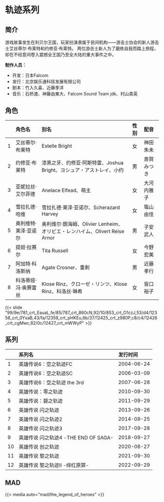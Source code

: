 # 轨迹系列


## 简介

游戏故事发生在利贝尔王国，玩家扮演隶属于民间机构——游击士协会的新人游击士艾丝蒂尔·布莱特和约修亚·布莱特。
两位游击士新人为了磨练自我而踏上旅程，却在不经意间卷入震撼全王国乃至全大陆的重大事件之中。

**制作人员：**
- 开发：日本Falcom
- 发行：北京娱乐通科技发展有限公司
- 剧本：竹入久喜、近藤季洋
- 音乐：石桥渡、神藤由東大、Falcom Sound Team jdk、村山貴英

## 角色

|     |   角色名   |   别名  | 性别 |  配音  |
|:--- |:------  |:----      |:---  |:--   |
| 1 | 艾丝蒂尔·布莱特 | Estelle Bright | 女 | 神田朱未 |
| 2 | 约修亚·布莱特 | 漆黑之牙、约修亚·阿斯特雷、Joshua Bright、ヨシュア・アストレイ、小约 | 男 | 斎賀みつき |
| 3 | 亚妮拉丝·艾尔菲德 | Anelace Elfead、萌主 | 女 | 大河内雅子 |
| 4 | 雪拉扎德·哈维 | 雪拉扎德·莱泽·亚诺尔、Scherazard Harvey | 女 | 塩山由佳 |
| 5 | 奥利维特·莱泽·亚诺尔 | 奥利维尔·朗海姆、Olivier Lenheim、オリビエ・レンハイム、Olivert Reise Arnor | 男 | 子安武人 |
| 6 | 提妲·拉赛尔 | Tita Russell | 女 | 今野宏美 |
| 7 | 阿加特·科洛斯纳 | Agate Crosner、重剣 | 男 | 近藤孝行 |
| 8 | 科洛蒂娅·冯·奥赛雷丝 | Klose Rinz、クローゼ・リンツ、Klose Rinz、科洛丝·琳希 | 女 | 皆口裕子 |

{{< slide "99/9e/781_crt_EauaL,fe/85/787_crt_860cN,92/10/853_crt_O1czJ,53/d4/12358_crt_0YxaB,43/fa/12359_crt_pHKEu,6b/37/12425_crt_z980P,c8/c4/12426_crt_cgMwc,82/0c/12427_crt_mWWyP" >}}

## 系列

|     | 系列名                          | 发行时间       |
|:----|:-----------------------------|:-----------|
| 1   | 英雄传说6：空之轨迹FC                 | 2004-06-24 |
| 2   | 英雄传说6：空之轨迹SC                 | 2006-03-09 |
| 3   | 英雄传说6：空之轨迹 the 3rd           | 2007-06-28 |
| 4   | 英雄传说：零之轨迹                    | 2010-09-30 |
| 5   | 英雄传说：碧之轨迹                    | 2011-09-29 |
| 6   | 英雄传说 闪之轨迹                    | 2013-09-26 |
| 7   | 英雄传说 闪之轨迹2                   | 2014-09-25 |
| 8   | 英雄传说 闪之轨迹3                   | 2017-09-28 |
| 9   | 英雄传说 闪之轨迹4 -THE END OF SAGA- | 2018-09-27 |
| 10  | 英雄传说 创之轨迹                    | 2020-08-27 |
| 11  | 英雄传说 黎之轨迹                    | 2021-09-30 |
| 12  | 英雄传说 黎之轨迹Ⅱ -绯红原罪-            | 2022-09-29 |


## MAD

{{< media  auto="mad/the_legend_of_heroes"  >}}
